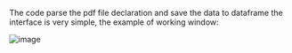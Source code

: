 The code parse the pdf file declaration and save the data to dataframe
the interface is very simple, the example of working window:

![image](https://github.com/user-attachments/assets/38f8c1b5-1c88-45be-b940-099522b793e8)
